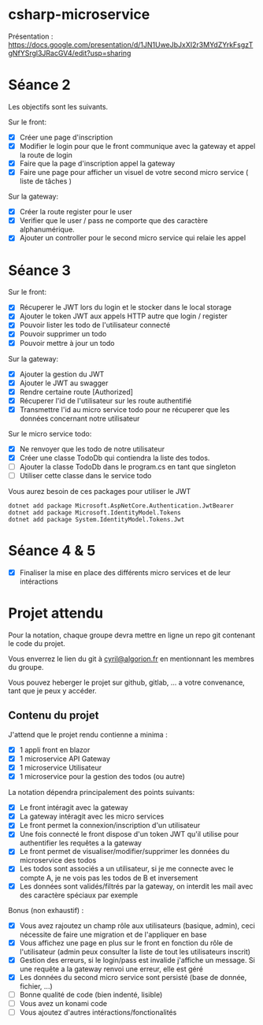 # csharp-microservice

Présentation : https://docs.google.com/presentation/d/1JN1UweJbJxXI2r3MYdZYrkFsgzTgNfYSrgl3JRacGV4/edit?usp=sharing

# Séance 2

Les objectifs sont les suivants.

Sur le front:
- [X] Créer une page d'inscription
- [X] Modifier le login pour que le front communique avec la gateway et appel la route de login
- [X] Faire que la page d'inscription appel la gateway
- [X] Faire une page pour afficher un visuel de votre second micro service ( liste de tâches )

Sur la gateway:
- [X] Créer la route register pour le user 
- [X] Verifier que le user / pass ne comporte que des caractère alphanumérique.
- [X] Ajouter un controller pour le second micro service qui relaie les appel

# Séance 3

Sur le front:
- [X] Récuperer le JWT lors du login et le stocker dans le local storage
- [X] Ajouter le token JWT aux appels HTTP autre que login / register
- [X] Pouvoir lister les todo de l'utilisateur connecté
- [X] Pouvoir supprimer un todo
- [X] Pouvoir mettre à jour un todo

Sur la gateway:
- [X] Ajouter la gestion du JWT
- [X] Ajouter le JWT au swagger
- [X] Rendre certaine route [Authorized]
- [X] Récuperer l'id de l'utilisateur sur les route authentifié
- [X] Transmettre l'id au micro service todo pour ne récuperer que les données concernant notre utilisateur

Sur le micro service todo:
- [X] Ne renvoyer que les todo de notre utilisateur
- [X] Créer une classe TodoDb qui contiendra la liste des todos.
- [ ] Ajouter la classe TodoDb dans le program.cs en tant que singleton
- [ ] Utiliser cette classe dans le service todo

Vous aurez besoin de ces packages pour utiliser le JWT

```
dotnet add package Microsoft.AspNetCore.Authentication.JwtBearer
dotnet add package Microsoft.IdentityModel.Tokens
dotnet add package System.IdentityModel.Tokens.Jwt
```

# Séance 4 & 5

- [X] Finaliser la mise en place des différents micro services et de leur intéractions


# Projet attendu 

Pour la notation, chaque groupe devra mettre en ligne un repo git contenant le code du projet.

Vous enverrez le lien du git à cyril@algorion.fr en mentionnant les membres du groupe.

Vous pouvez heberger le projet sur github, gitlab, ... a votre convenance, tant que je peux y accéder.

## Contenu du projet

J'attend que le projet rendu contienne a minima : 
- [X] 1 appli front en blazor
- [X] 1 microservice API Gateway
- [X] 1 microservice Utilisateur
- [X] 1 microservice pour la gestion des todos (ou autre)

La notation dépendra principalement des points suivants:
- [X] Le front intéragit avec la gateway
- [X] La gateway intéragit avec les micro services
- [X] Le front permet la connexion/inscription d'un utilisateur
- [X] Une fois connecté le front dispose d'un token JWT qu'il utilise pour authentifier les requêtes a la gateway
- [X] Le front permet de visualiser/modifier/supprimer les données du microservice des todos
- [X] Les todos sont associés a un utilisateur, si je me connecte avec le compte A, je ne vois pas les todos de B et inversement
- [X] Les données sont validés/filtrés par la gateway, on interdit les mail avec des caractère spéciaux par exemple

Bonus (non exhaustif) :
- [X] Vous avez rajoutez un champ rôle aux utilisateurs (basique, admin), ceci nécessite de faire une migration et de l'appliquer en base
- [X] Vous affichez une page en plus sur le front en fonction du rôle de l'utilisateur (admin peux consulter la liste de tout les utilisateurs inscrit)
- [X] Gestion des erreurs, si le login/pass est invalide j'affiche un message. Si une requête a la gateway renvoi une erreur, elle est géré
- [X] Les données du second micro service sont persisté (base de donnée, fichier, ...)
- [ ] Bonne qualité de code (bien indenté, lisible)
- [ ] Vous avez un konami code
- [ ] Vous ajoutez d'autres intéractions/fonctionalités